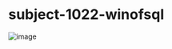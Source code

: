 # subject-1022-winofsql

![image](https://user-images.githubusercontent.com/1501327/138387502-19d0bc7a-3884-43fb-a633-d67a51944aab.png)
